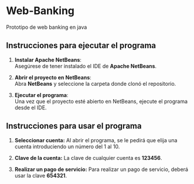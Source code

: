 # Web-Banking
Prototipo de web banking en java

## Instrucciones para ejecutar el programa

1. **Instalar Apache NetBeans**:  
   Asegúrese de tener instalado el IDE de **Apache NetBeans**.

2. **Abrir el proyecto en NetBeans**:  
   Abra **NetBeans** y seleccione la carpeta donde clonó el repositorio.

3. **Ejecutar el programa**:  
   Una vez que el proyecto esté abierto en NetBeans, ejecute el programa desde el IDE.


## Instrucciones para usar el programa

1. **Seleccionar cuenta:**
   Al abrir el programa, se le pedirá que elija una cuenta introduciendo un número del 1 al 10.

2. **Clave de la cuenta:**
   La clave de cualquier cuenta es **123456**.

3. **Realizar un pago de servicio:**
   Para realizar un pago de servicio, deberá usar la clave **654321**.
